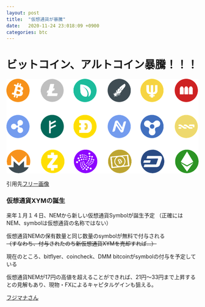 ```yaml
---
layout: post
title:  "仮想通貨が暴騰"
date:   2020-11-24 23:018:09 +0900
categories: btc
---
```


<h1>ビットコイン、アルトコイン暴騰！！！</h1>

![name of the image](https://github.com/se8move/blog/blob/master/img/image-3046639__480.jpg)


引用先[フリー画像](https://pixabay.com/ja/images/search/bitcoin/)

<h3>仮想通貨XYMの誕生</h3>

来年１月１４日、NEMから新しい仮想通貨Symbolが誕生予定
（正確にはNEM、symbolは仮想通貨の名称ではない）
　
 
仮想通貨NEMの保有数量と同じ数量のsymbolが無料で付与される<br>
~~（すなわち、付与されたのち新仮想通貨XYMを売却すれば…）~~



現在のところ、bitflyer、coincheck、DMM bitcoinがsymbolの付与を予定している
　
 
 
仮想通貨NEMが17円の高値を超えることができれば、21円～33円まで上昇するとの見解もあり、現物・FXによるキャピタルゲインも狙える。

[フジマナさん](https://www.youtube.com/watch?v=IX2CdI573vM)

